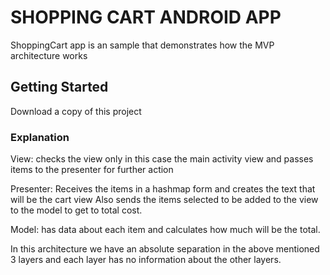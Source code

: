 # SHOPPING CART ANDROID APP

ShoppingCart app is an sample that demonstrates how the MVP architecture works

## Getting Started

Download a copy of this project

### Explanation

View:
checks the view only in this case the main activity view and passes items to the presenter for further action

Presenter:
Receives the items in a hashmap form and creates the text that will be the cart view
Also sends the items selected to be added to the view to the model to get to total cost.

Model:
has data about each item and calculates how much will be the total.

In this architecture we have an absolute separation in the above mentioned 3 layers and
each layer has no information about the other layers.
